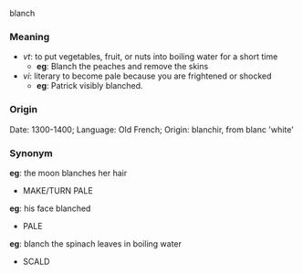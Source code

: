 blanch
### Meaning
+ _vt_: to put vegetables, fruit, or nuts into boiling water for a short time
	+ __eg__: Blanch the peaches and remove the skins
+ _vi_: literary to become pale because you are frightened or shocked
	+ __eg__: Patrick visibly blanched.

### Origin

Date: 1300-1400; Language: Old French; Origin: blanchir, from blanc 'white'

### Synonym

__eg__: the moon blanches her hair 

+ MAKE/TURN PALE 

__eg__: his face blanched 

+ PALE

__eg__: blanch the spinach leaves in boiling water 

+ SCALD

